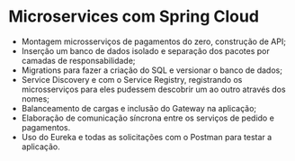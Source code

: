 # Microservices com Spring Cloud

* Montagem microsserviços de pagamentos do zero, construção de API;
* Inserção um banco de dados isolado e separação  dos pacotes por camadas de responsabilidade;
* Migrations para fazer a criação do SQL e versionar o banco de dados;
* Service Discovery e com o Service Registry, registrando os microsserviços para eles pudessem descobrir um ao outro através dos nomes;
* Balanceamento de cargas e inclusão do Gateway na aplicação;
* Elaboração de comunicação síncrona entre os serviços de pedido e pagamentos.
* Uso do Eureka e todas as solicitações com o Postman para testar a aplicação.
